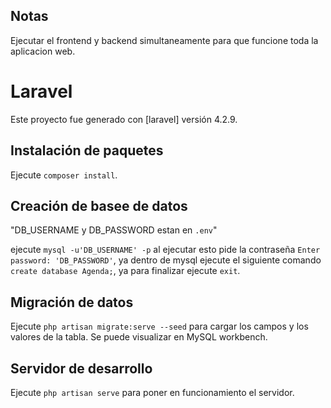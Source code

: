 
## Notas

Ejecutar el frontend y backend simultaneamente para que funcione toda la aplicacion web.

# Laravel

Este proyecto fue generado con [laravel] versión 4.2.9.

## Instalación de paquetes

Ejecute `composer install`.

## Creación de basee de datos 

"DB_USERNAME y DB_PASSWORD estan en `.env`"

ejecute `mysql -u'DB_USERNAME' -p` al ejecutar esto pide la contraseña `Enter password: 'DB_PASSWORD'`, ya dentro de mysql ejecute el siguiente comando `create database Agenda;`, ya para finalizar ejecute `exit`.

## Migración de datos

Ejecute `php artisan migrate:serve --seed` para cargar los campos y los valores de la tabla. Se puede visualizar en MySQL workbench.

## Servidor de desarrollo 

Ejecute `php artisan serve` para poner en funcionamiento el servidor. 


